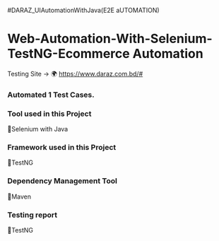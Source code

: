 #DARAZ_UIAutomationWithJava(E2E aUTOMATION)
# Web-Automation-With-Selenium-TestNG-Ecommerce Automation
Testing Site -> 🌍 https://www.daraz.com.bd/#

### Automated 1 Test Cases.
### Tool used in this Project
 🔸Selenium with Java

### Framework used in this Project
 🔸TestNG

### Dependency Management Tool
 🔸Maven  
 
### Testing report
 🔸TestNG
